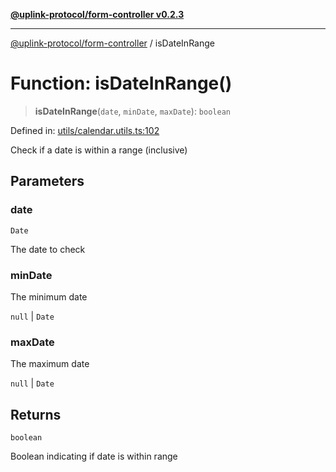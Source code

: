 [**@uplink-protocol/form-controller v0.2.3**](../README.md)

***

[@uplink-protocol/form-controller](../globals.md) / isDateInRange

# Function: isDateInRange()

> **isDateInRange**(`date`, `minDate`, `maxDate`): `boolean`

Defined in: [utils/calendar.utils.ts:102](https://github.com/jmkcoder/uplink-protocol-calendar/blob/dfbd1d9163b3335ef17060f21cb7756b2a9c621d/src/utils/calendar.utils.ts#L102)

Check if a date is within a range (inclusive)

## Parameters

### date

`Date`

The date to check

### minDate

The minimum date

`null` | `Date`

### maxDate

The maximum date

`null` | `Date`

## Returns

`boolean`

Boolean indicating if date is within range
